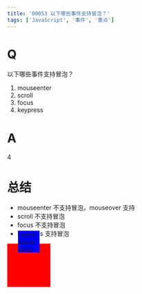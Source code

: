 ```yaml
---
title: '00053 以下哪些事件支持冒泡？'
tags: ['JavaScript', '事件', '重点']
---
```


# Q

以下哪些事件支持冒泡？

1. mouseenter
2. scroll
3. focus
4. keypress

# A

4

# 总结

- mouseenter 不支持冒泡，mouseover 支持
- scroll 不支持冒泡
- focus 不支持冒泡
- keypress 支持冒泡


<style>
  .parent {
    width: 100px;
    height: 100px;
    background-color: red;
    display: flex;
    justify-content: center;
    align-items: flex-start;
  }
  .child {
    width: 50px;
    height: 50px;
    background-color: blue;
    overflow-y: scroll;
    margin-top: -30px;
  }
</style>
<div class="parent">
  <!-- <input class="child" type="text" /> -->
  <div class="child">Lorem ipsum dolor sit amet consectetur adipisicing elit. Quisquam, quos.Lorem ipsum dolor sit amet consectetur adipisicing elit. Quisquam, quos.Lorem ipsum dolor sit amet consectetur adipisicing elit. Quisquam, quos.Lorem ipsum dolor sit amet consectetur adipisicing elit. Quisquam, quos.Lorem ipsum dolor sit amet consectetur adipisicing elit. Quisquam, quos.Lorem ipsum dolor sit amet consectetur adipisicing elit. Quisquam, quos.Lorem ipsum dolor sit amet consectetur adipisicing elit. Quisquam, quos.Lorem ipsum dolor sit amet consectetur adipisicing elit. Quisquam, quos.Lorem ipsum dolor sit amet consectetur adipisicing elit. Quisquam, quos.Lorem ipsum dolor sit amet consectetur adipisicing elit. Quisquam, quos.Lorem ipsum dolor sit amet consectetur adipisicing elit. Quisquam, quos.</div>
</div>


<script>
  const parent = document.querySelector('.parent');
  const child = document.querySelector('.child');

  parent.addEventListener('mouseenter', () => {
    console.log('parent mouseenter');
  }, {
    // capture: true
  });
  child.addEventListener('mouseenter', (e) => {
    // e.stopPropagation();
    console.log('child mouseenter');
  });

  // parent.addEventListener('focus', () => {
  //   console.log('parent focus');
  // });
  // child.addEventListener('focus', () => {
  //   console.log('child focus');
  // });

  // parent.addEventListener('keypress', () => {
  //   console.log('parent keypress');
  // });
  // child.addEventListener('keypress', () => {
  //   console.log('child keypress');
  // });

  parent.addEventListener('scroll', () => {
    console.log('parent scroll');
  });
  child.addEventListener('scroll', () => {
    console.log('child scroll');
  });
</script>